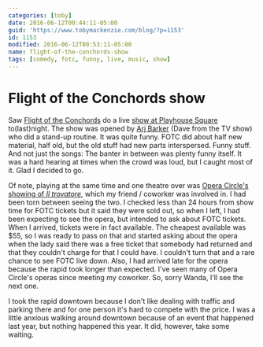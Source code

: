 ```yaml
---
categories: [toby]
date: 2016-06-12T00:44:11-05:00
guid: 'https://www.tobymackenzie.com/blog/?p=1153'
id: 1153
modified: 2016-06-12T00:53:11-05:00
name: flight-of-the-conchords-show
tags: [comedy, fotc, funny, live, music, show]
---
```


Flight of the Conchords show
============================

Saw [Flight of the Conchords](http://www.flightoftheconchords.co.nz/) do a live [show at Playhouse Square](http://www.playhousesquare.org/events/detail/flight-of-the-conchords) to(last)night.  The show was opened by [Arj Barker](http://www.arjbarker.com/) (Dave from the TV show) who did a stand-up routine.  It was quite funny.  FOTC did about half new material, half old, but the old stuff had new parts interspersed.  Funny stuff.  And not just the songs:  The banter in between was plenty funny itself.  It was a hard hearing at times when the crowd was loud, but I caught most of it.  Glad I decided to go.

Of note, playing at the same time and one theatre over was [Opera Circle's showing of *Il trovatore*](http://operacircle.org/trovatore), which my friend / coworker was involved in.  I had been torn between seeing the two.  I checked less than 24 hours from show time for FOTC tickets but it said they were sold out, so when I left, I had been expecting to see the opera, but intended to ask about FOTC tickets.  When I arrived, tickets were in fact available.  The cheapest available was $55, so I was ready to pass on that and started asking about the opera when the lady said there was a free ticket that somebody had returned and that they couldn't charge for that I could have.  I couldn't turn that and a rare chance to see FOTC live down.  Also, I had arrived late for the opera because the rapid took longer than expected.  I've seen many of Opera Circle's operas since meeting my coworker.  So, sorry Wanda, I'll see the next one.

I took the rapid downtown because I don't like dealing with traffic and parking there and for one person it's hard to compete with the price.  I was a little anxious walking around downtown because of an event that happened last year, but nothing happened this year.  It did, however, take some waiting.
